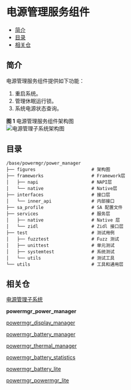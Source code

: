 # 电源管理服务组件<a name="ZH-CN_TOPIC_0000001115047353"></a>

-   [简介](#section11660541593)
-   [目录](#section19472752217)
-   [相关仓](#section63151229062)

## 简介<a name="section11660541593"></a>

电源管理服务组件提供如下功能：

1.  重启系统。
2.  管理休眠运行锁。
3.  系统电源状态查询。

**图 1**  电源管理服务组件架构图<a name="fig106301571239"></a><br> 
![](figures/power-management-subsystem-architecture.png "电源管理子系统架构图")

## 目录<a name="section19472752217"></a>

```
/base/powermgr/power_manager
├── figures                  	# 架构图
├── frameworks                  # Framework层
│   ├── napi                  	# NAPI层
│   └── native                  # Native层
├── interfaces                  # 接口层
│   └── inner_api               # 内部接口
├── sa_profile                  # SA 配置文件
├── services                    # 服务层
│   ├── native                  # Native 层
│   └── zidl                    # Zidl 接口层
├── test                        # 测试用例
│   ├── fuzztest                # Fuzz 测试
│   ├── unittest                # 单元测试
│   ├── systemtest              # 系统测试
│   └── utils                   # 测试工具
└── utils                       # 工具和通用层
```



## 相关仓<a name="section63151229062"></a>

[电源管理子系统](https://gitee.com/openharmony/docs/blob/master/zh-cn/readme/%E7%94%B5%E6%BA%90%E7%AE%A1%E7%90%86%E5%AD%90%E7%B3%BB%E7%BB%9F.md)

**powermgr_power_manager**

[powermgr_display_manager](https://gitee.com/openharmony/powermgr_display_manager)

[powermgr_battery_manager](https://gitee.com/openharmony/powermgr_battery_manager)

[powermgr_thermal_manager](https://gitee.com/openharmony/powermgr_thermal_manager)

[powermgr_battery_statistics](https://gitee.com/openharmony/powermgr_battery_statistics)

[powermgr_battery_lite](https://gitee.com/openharmony/powermgr_battery_lite)

[powermgr_powermgr_lite](https://gitee.com/openharmony/powermgr_powermgr_lite)
